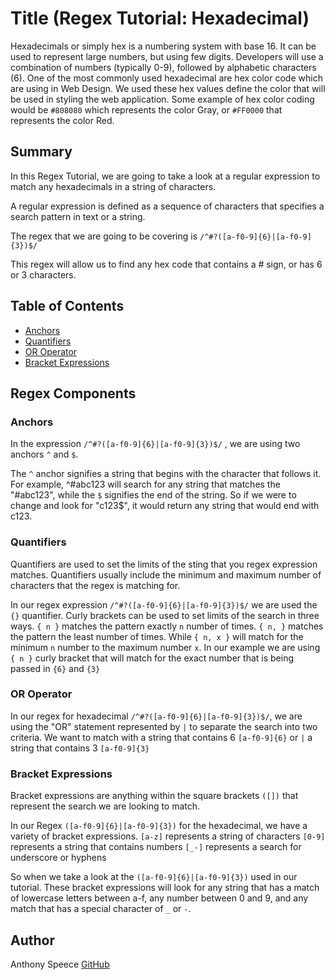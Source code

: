 # Title (Regex Tutorial: Hexadecimal)

Hexadecimals or simply hex is a numbering system with base 16. It can be used to represent large numbers, but using few digits. Developers will use a combination of numbers (typically 0-9), followed by alphabetic characters (6). One of the most commonly used hexadecimal are hex color code which are using in Web Design. We used these hex values define the color that will be used in styling the web application. Some example of hex color coding would be `#808080` which represents the color Gray, or `#FF0000` that represents the color Red.

## Summary

In this Regex Tutorial, we are going to take a look at a regular expression to match any hexadecimals in a string of characters.

A regular expression is defined as a sequence of characters that specifies a search pattern in text or a string.

The regex that we are going to be covering is `/^#?([a-f0-9]{6}|[a-f0-9]{3})$/`

This regex will allow us to find any hex code that contains a # sign, or has 6 or 3 characters.

## Table of Contents

- [Anchors](#anchors)
- [Quantifiers](#quantifiers)
- [OR Operator](#or-operator)
- [Bracket Expressions](#bracket-expressions)

## Regex Components

### Anchors

In the expression `/^#?([a-f0-9]{6}|[a-f0-9]{3})$/` , we are using two anchors `^` and `$`.

The `^` anchor signifies a string that begins with the character that follows it. For example, ^#abc123 will search for any string that matches the "#abc123", while the `$` signifies the end of the string. So if we were to change and look for "c123$", it would return any string that would end with c123.

### Quantifiers

Quantifiers are used to set the limits of the sting that you regex expression matches. Quantifiers usually include the minimum and maximum number of characters that the regex is matching for.

In our regex expression `/^#?([a-f0-9]{6}|[a-f0-9]{3})$/` we are used the `{}` quantifier. Curly brackets can be used to set limits of the search in three ways.
`{ n }` matches the pattern exactly `n` number of times.
`{ n, }` matches the pattern the least number of times.
While `{ n, x }` will match for the minimum `n` number to the maximum number `x`.
In our example we are using `{ n }` curly bracket that will match for the exact number that is being passed in `{6}` and `{3}`

### OR Operator

In our regex for hexadecimal `/^#?([a-f0-9]{6}|[a-f0-9]{3})$/`, we are using the "OR" statement represented by `|` to separate the search into two criteria. We want to match with a string that contains 6 `[a-f0-9]{6}` or `|` a string that contains 3 `[a-f0-9]{3}`

### Bracket Expressions

Bracket expressions are anything within the square brackets `([])` that represent the search we are looking to match.

In our Regex `([a-f0-9]{6}|[a-f0-9]{3})` for the hexadecimal, we have a variety of bracket expressions.
`[a-z]` represents a string of characters
`[0-9]` represents a string that contains numbers
`[_-]` represents a search for underscore or hyphens

So when we take a look at the `([a-f0-9]{6}|[a-f0-9]{3})` used in our tutorial. These bracket expressions will look for any string that has a match of lowercase letters between a-f, any number between 0 and 9, and any match that has a special character of `_` or `-`.

## Author

Anthony Speece
[GitHub](https://github.com/A-Speece)
